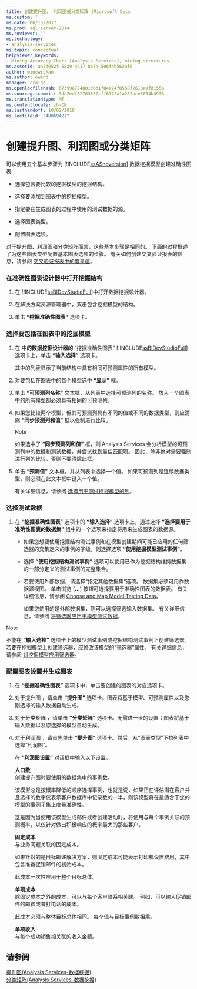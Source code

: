 ```yaml
---
title: 创建提升图、 利润图或分类矩阵 |Microsoft Docs
ms.custom: ''
ms.date: 06/13/2017
ms.prod: sql-server-2014
ms.reviewer: ''
ms.technology:
- analysis-services
ms.topic: conceptual
helpviewer_keywords:
- Mining Accuracy Chart [Analysis Services], mining structures
ms.assetid: aa3d052f-58a9-4417-8e7a-5e6feb562af0
author: minewiskan
ms.author: owend
manager: craigg
ms.openlocfilehash: 67399a724001cbd1f04a24f0558f2618aafd155a
ms.sourcegitcommit: 3da2edf82763852cff6772a1a282ace3034b4936
ms.translationtype: MT
ms.contentlocale: zh-CN
ms.lasthandoff: 10/02/2018
ms.locfileid: "48069427"
---
```

# <a name="create-a-lift-chart-profit-chart-or-classification-matrix"></a>创建提升图、利润图或分类矩阵
  可以使用五个基本步骤为 [!INCLUDE[ssASnoversion](../../includes/ssasnoversion-md.md)] 数据挖掘模型创建准确性图表：  
  
-   选择包含要比较的挖掘模型的挖掘结构。  
  
-   选择要添加到图表中的挖掘模型。  
  
-   指定要在生成图表的过程中使用的测试数据的源。  
  
-   选择图表类型。  
  
-   配置图表选项。  
  
 对于提升图、利润图和分类矩阵而言，这些基本步骤是相同的。 下面的过程概述了为这些图表类型配置基本图表选项的步骤。 有关如何创建交叉验证报表的信息，请参阅 [交叉验证报表中的度量值](measures-in-the-cross-validation-report.md)。  
  
### <a name="open-the-mining-structure-in-the-accuracy-chart-designer"></a>在准确性图表设计器中打开挖掘结构  
  
1.  在 [!INCLUDE[ssBIDevStudioFull](../../includes/ssbidevstudiofull-md.md)]中打开数据挖掘设计器。  
  
2.  在解决方案资源管理器中，双击包含挖掘模型的结构。  
  
3.  单击 **“挖掘准确性图表”** 选项卡。  
  
### <a name="select-mining-models-for-inclusion-in-the-chart"></a>选择要包括在图表中的挖掘模型  
  
1.  在 **中的数据挖掘设计器的** “挖掘准确性图表” [!INCLUDE[ssBIDevStudioFull](../../includes/ssbidevstudiofull-md.md)]选项卡上，单击 **“输入选择”** 选项卡。  
  
     其中的列表显示了当前结构中具有相同可预测属性的所有模型。  
  
2.  对要包括在图表中的每个模型选中 **“显示”** 框。  
  
3.  单击 **“可预测列名称”** 文本框，从列表中选择可预测列的名称。 放入一个图表中的所有模型都必须具有相同的可预测列。  
  
4.  如果您比较两个模型，但其可预测列具有不同的值或不同的数据类型，则应清除 **“同步预测列和值”** 框以强制进行比较。  
  
    > [!NOTE]  
    >  如果选中了 **“同步预测列和值”** 框，则 Analysis Services 会分析模型的可预测列中的数据和测试数据，并尝试找到最佳匹配项。 因此，除非绝对需要强制进行列的比较，否则不要清除此框。  
  
5.  单击 **“预测值”** 文本框，并从列表中选择一个值。 如果可预测列是连续数据类型，则必须在此文本框中键入一个值。  
  
     有关详细信息，请参阅 [选择用于测试挖掘模型的列](choose-the-column-to-use-for-testing-a-mining-model.md)。  
  
### <a name="select-testing-data"></a>选择测试数据  
  
1.  在 **“挖掘准确性图表”** 选项卡的 **“输入选择”** 选项卡上，通过选择 **“选择要用于准确性图表的数据集”** 组中的一个选项来指定将用来生成图表的数据源。  
  
    -   如果您想要使用挖掘结构测试事例和在模型创建期间可能已应用的任何筛选器的交集定义的事例的子级，则选择选项 **“使用挖掘模型测试事例”**。  
  
    -   选择 **“使用挖掘结构测试事例”** 选项可以使用已作为挖掘结构维持数据集的一部分定义的测试事例的完整集合。  
  
    -   若要使用外部数据，请选择“指定其他数据集”选项。   数据集必须可用作数据源视图。   单击浏览 (**…**) 按钮可选择要用于准确性图表的数据表。 有关详细信息，请参阅 [Choose and Map Model Testing Data](choose-and-map-model-testing-data.md)。  
  
         如果您使用的是外部数据集，则可以选择筛选输入数据集。 有关详细信息，请参阅 [将筛选器应用于模型测试数据](apply-filters-to-model-testing-data.md)。  
  
> [!NOTE]  
>  不能在 **“输入选择”** 选项卡上的模型测试事例或挖掘结构测试事例上创建筛选器。若要在挖掘模型上创建筛选器，应修改该模型的“筛选器”属性。 有关详细信息，请参阅 [对挖掘模型应用筛选器](apply-a-filter-to-a-mining-model.md)。  
  
### <a name="configure-chart-settings-and-generate-the-chart"></a>配置图表设置并生成图表  
  
1.  在 **“挖掘准确性图表”** 选项卡中，单击要创建的图表的对应选项卡。  
  
2.  对于提升图 ，请单击 **“提升图”** 选项卡。图表将基于模型、可预测属性以及您刚选择的输入数据自动生成。  
  
3.  对于分类矩阵 ，请单击 **“分类矩阵”** 选项卡。无需进一步的设置；图表将基于输入数据以及您选择的模型自动生成。  
  
4.  对于利润图 ，请首先单击 **“提升图”** 选项卡。然后，从“图表类型”下拉列表中选择“利润图”。  
  
     在 **“利润图设置”** 对话框中输入以下设置。  
  
     **人口数**  
     创建提升图时要使用的数据集中的事例数。  
  
     该模型总是按概率降低的顺序选择事例，也就是说，如果正在评估潜在客户并且选择的数字仅表示客户数据库中记录数的一半，则该模型将在最适合于您的模型的事例子集上度量准确性。  
  
     这是因为当使用该模型生成邮件或者创建活动时，将使用与每个事例关联的预测概率，以仅针对做出积极响应的概率最大的那些客户。  
  
     **固定成本**  
     与业务问题关联的固定成本。  
  
     如果针对的是目标邮递解决方案，则固定成本可能表示打印机设置费用，其中包含准备促销邮件的初始成本。  
  
     此成本一次性应用于整个目标总体。  
  
     **单项成本**  
     除固定成本之外的成本，可以与每个客户联系相关联。 例如，可以输入促销邮件的邮费或者打电话的成本。  
  
     此成本必须与整体目标总体相同。 每个值与目标事例数相乘。  
  
     **单项收入**  
     与每个成功销售相关联的收入金额。  
  
## <a name="see-also"></a>请参阅  
 [提升图&#40;Analysis Services-数据挖掘&#41;](lift-chart-analysis-services-data-mining.md)   
 [分类矩阵&#40;Analysis Services-数据挖掘&#41;](classification-matrix-analysis-services-data-mining.md)  
  
  
